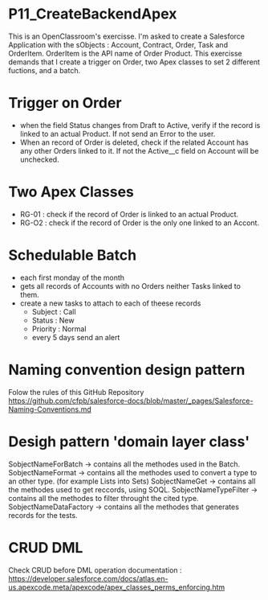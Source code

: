 # P11_CreateBackendApex
This is an OpenClassroom's exercisse. I'm asked to create a Salesforce Application with the sObjects : Account, Contract, Order, Task and OrderItem. OrderItem is the API name of Order Product.
This exercisse demands that I create a trigger on Order, two Apex classes to set 2 different fuctions, and a batch.
# Trigger on Order
- when the field Status changes from Draft to Active, verify if the record is linked to an actual Product. If not send an Error to the user.
- When an record of Order is deleted, check if the related Account has any other Orders linked to it. If not the Active__c field on Account will be unchecked.
# Two Apex Classes
- RG-01 : check if the record of Order is linked to an actual Product.
- RG-O2 : check if the record of Order is the only one linked to an Accont.
# Schedulable Batch 
- each first monday of the month
- gets all records of Accounts with no Orders neither Tasks linked to them.
- create a new tasks to attach to each of theese records
    - Subject : Call
    - Status : New
    - Priority : Normal
    - every 5 days send an alert
# Naming convention design pattern
Folow the rules of this GitHub Repository
https://github.com/cfpb/salesforce-docs/blob/master/_pages/Salesforce-Naming-Conventions.md
# Desigh pattern 'domain layer class'
SobjectNameForBatch -> contains all the methodes used in the Batch.
SobjectNameFormat -> contains all the methodes used to convert a type to an other type. (for example Lists into Sets)
SobjectNameGet -> contains all the methodes used to get reccords, using SOQL.
SobjectNameTypeFilter -> contains all the methodes to filter throught the cited type.
SobjectNameDataFactory -> contains all the methodes that generates records for the tests.
# CRUD DML
Check CRUD before DML operation documentation :
https://developer.salesforce.com/docs/atlas.en-us.apexcode.meta/apexcode/apex_classes_perms_enforcing.htm
